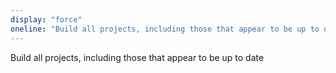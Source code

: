 ```yaml
---
display: "force"
oneline: "Build all projects, including those that appear to be up to date"
---
```


Build all projects, including those that appear to be up to date
